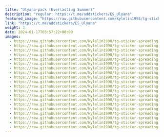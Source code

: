 ```yaml
---
title: "Ulyana-pack (Everlasting Summer)"
description: "regular: https://t.me/addstickers/ES_Ulyana"
featured_image: "https://raw.githubusercontent.com/kylelin1998/tg-sticker-spreading-worldwide-images/main/img/8f22b243-9a86-43e0-96fc-0b7a3acf2cc5.jpg"
link: "https://t.me/addstickers/ES_Ulyana"
weight: 3
date: 2024-01-17T03:57:22+08:00
images:
  - https://raw.githubusercontent.com/kylelin1998/tg-sticker-spreading-worldwide-images/main/img/8f22b243-9a86-43e0-96fc-0b7a3acf2cc5.jpg
  - https://raw.githubusercontent.com/kylelin1998/tg-sticker-spreading-worldwide-images/main/img/b570f681-9b70-4a51-b10d-d8343d93d4b6.jpg
  - https://raw.githubusercontent.com/kylelin1998/tg-sticker-spreading-worldwide-images/main/img/8d6d9d05-55ca-451f-9ae1-a3a9db6b5904.jpg
  - https://raw.githubusercontent.com/kylelin1998/tg-sticker-spreading-worldwide-images/main/img/2c3f5047-1f70-4268-9c97-fa2f983d338c.jpg
  - https://raw.githubusercontent.com/kylelin1998/tg-sticker-spreading-worldwide-images/main/img/1592e84f-d1db-42df-98e3-f2d54fb43ac9.jpg
  - https://raw.githubusercontent.com/kylelin1998/tg-sticker-spreading-worldwide-images/main/img/f1bce465-463e-41a1-afc9-c43687f25829.jpg
  - https://raw.githubusercontent.com/kylelin1998/tg-sticker-spreading-worldwide-images/main/img/12ab449a-a051-4f70-81f0-4a97ff6fea0d.jpg
  - https://raw.githubusercontent.com/kylelin1998/tg-sticker-spreading-worldwide-images/main/img/3aae334f-e8f9-4fe0-8dac-9bf9d2d54542.jpg
  - https://raw.githubusercontent.com/kylelin1998/tg-sticker-spreading-worldwide-images/main/img/36ce9d5f-81c0-4779-84bf-d4a32466b3f2.jpg
  - https://raw.githubusercontent.com/kylelin1998/tg-sticker-spreading-worldwide-images/main/img/a0faa072-6401-413c-aa5a-a16a0f021818.jpg
  - https://raw.githubusercontent.com/kylelin1998/tg-sticker-spreading-worldwide-images/main/img/339afa34-4fde-4453-9932-8a63fe152f6e.jpg
  - https://raw.githubusercontent.com/kylelin1998/tg-sticker-spreading-worldwide-images/main/img/cc7fb528-10d1-42ce-98fb-96d1ccc3804e.jpg
  - https://raw.githubusercontent.com/kylelin1998/tg-sticker-spreading-worldwide-images/main/img/0c4ef84e-909b-440d-8e75-1a4570b73a2a.jpg
  - https://raw.githubusercontent.com/kylelin1998/tg-sticker-spreading-worldwide-images/main/img/e986d09a-5624-4e33-8590-2e8c1a95e2e9.jpg
  - https://raw.githubusercontent.com/kylelin1998/tg-sticker-spreading-worldwide-images/main/img/fee3d7fd-81c6-4dca-958d-9f75d7b68532.jpg
  - https://raw.githubusercontent.com/kylelin1998/tg-sticker-spreading-worldwide-images/main/img/7af88b35-55b4-4ee6-aa50-8c22110c0b98.jpg
  - https://raw.githubusercontent.com/kylelin1998/tg-sticker-spreading-worldwide-images/main/img/7b09c654-28af-4b97-ba78-839f836b7905.jpg
  - https://raw.githubusercontent.com/kylelin1998/tg-sticker-spreading-worldwide-images/main/img/5cb94325-41c6-419e-9e4b-5bc1ca7696c6.jpg
  - https://raw.githubusercontent.com/kylelin1998/tg-sticker-spreading-worldwide-images/main/img/288a2571-b137-4f99-9e87-89515b2967dc.jpg
  - https://raw.githubusercontent.com/kylelin1998/tg-sticker-spreading-worldwide-images/main/img/8022c2dd-9afd-4430-96fc-0892058485eb.jpg
---
```

